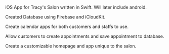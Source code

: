 iOS App for Tracy's Salon written in Swift. Will later include android.

Created Database using Firebase and iCloudKit.

Create calendar apps for both customers and staffs to use.

Allow customers to create appointments and save appointment to database.

Create a customizable homepage and app unique to the salon. 
